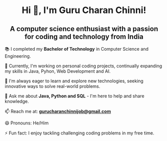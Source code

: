 <h1 align="center"> Hi 👋, I'm Guru Charan Chinni!</h1>

<h2 align="center">A computer science enthusiast with a passion for coding and technology from India</h2>

📚 I completed my **Bachelor of Technology** in Computer Science and Engineering.

🔭 Currently, I'm working on personal coding projects, continually expanding my skills in Java, Pyhon, Web Development and AI.

🌱 I'm always eager to learn and explore new technologies, seeking innovative ways to solve real-world problems.

💬 Ask me about **Java, Python and SQL** - I'm here to help and share knowledge.

📫 Reach me at: **gurucharanchinnijob@gmail.com**

😄 Pronouns: He/Him

⚡ Fun fact: I enjoy tackling challenging coding problems in my free time.
